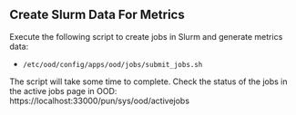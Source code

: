## Create Slurm Data For Metrics
Execute the following script to create jobs in Slurm and generate metrics data:
 - `/etc/ood/config/apps/ood/jobs/submit_jobs.sh`

The script will take some time to complete.
Check the status of the jobs in the active jobs page in OOD: https://localhost:33000/pun/sys/ood/activejobs